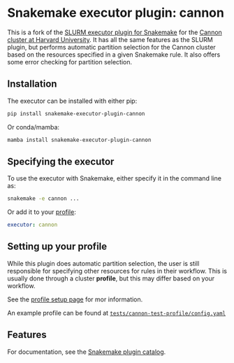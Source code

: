 # Snakemake executor plugin: cannon

This is a fork of the [SLURM executor plugin for Snakemake](https://github.com/snakemake/snakemake-executor-plugin-slurm) for the [Cannon cluster at Harvard University](https://docs.rc.fas.harvard.edu/kb/running-jobs/). It has all the same features as the SLURM plugin, but performs automatic partition selection for the Cannon cluster based on the resources specified in a given Snakemake rule. It also offers some error checking for partition selection.

## Installation

The executor can be installed with either pip:

```bash
pip install snakemake-executor-plugin-cannon
```

Or conda/mamba:

```bash
mamba install snakemake-executor-plugin-cannon
```

## Specifying the executor

To use the executor with Snakemake, either specify it in the command line as:

```bash
snakemake -e cannon ...
```

Or add it to your [profile]():

```YAML
executor: cannon
```

## Setting up your profile

While this plugin does automatic partition selection, the user is still responsible for specifying other resources for rules in their workflow. This is usually done through a cluster **profile**, but this may differ based on your workflow. 

See the [profile setup page]() for mor information. 

An example profile can be found at [`tests/cannon-test-profile/config.yaml`]()

## Features

For documentation, see the [Snakemake plugin catalog](https://snakemake.github.io/snakemake-plugin-catalog/plugins/executor/cannon.html).
